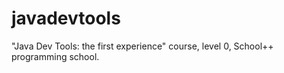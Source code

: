 # javadevtools
"Java Dev Tools: the first experience" course, level 0, School++ programming school.
